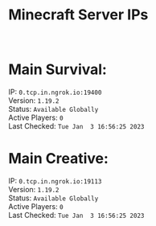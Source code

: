 
# Minecraft Server IPs

</br><h1>Main Survival:</h1>IP: `0.tcp.in.ngrok.io:19400` </br> Version: `1.19.2` </br> Status: `Available Globally` </br> Active Players: `0` </br> Last Checked: `Tue Jan  3 16:56:25 2023`
</br><h1>Main Creative:</h1>IP: `0.tcp.in.ngrok.io:19113` </br> Version: `1.19.2` </br> Status: `Available Globally` </br> Active Players: `0` </br> Last Checked: `Tue Jan  3 16:56:25 2023`
